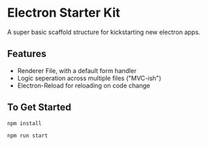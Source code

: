 # Electron Starter Kit

A super basic scaffold structure for kickstarting new electron apps.

## Features
* Renderer File, with a default form handler
* Logic seperation across multiple files ("MVC-ish")
* Electron-Reload for reloading on code change

## To Get Started
`npm install`

`npm run start`
